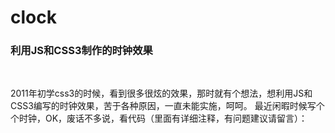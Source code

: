 # clock
### 利用JS和CSS3制作的时钟效果
<br>

2011年初学css3的时候，看到很多很炫的效果，那时就有个想法，想利用JS和CSS3编写的时钟效果，苦于各种原因，一直未能实施，呵呵。
最近闲暇时候写个个时钟，OK，废话不多说，看代码（里面有详细注释，有问题建议请留言）：

